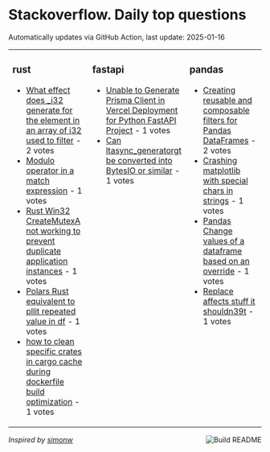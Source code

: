 # Stackoverflow. Daily top questions 

Automatically updates via GitHub Action, last update: <!-- date starts -->2025-01-16<!-- date ends -->


<table><tr><td valign="top" width="33%">

### rust
<!-- rust starts -->
* [What effect does _i32 generate for the element in an array of i32 used to filter](https://stackoverflow.com/questions/79356984/what-effect-does-i32-generate-for-the-element-in-an-array-of-i32-used-to-filter) - 2 votes
* [Modulo operator in a match expression](https://stackoverflow.com/questions/79357198/modulo-operator-in-a-match-expression) - 1 votes
* [Rust Win32 CreateMutexA not working to prevent duplicate application instances](https://stackoverflow.com/questions/79361543/rust-win32-createmutexa-not-working-to-prevent-duplicate-application-instances) - 1 votes
* [Polars Rust equivalent to pllit repeated value in df](https://stackoverflow.com/questions/79360936/polars-rust-equivalent-to-pl-lit-repeated-value-in-df) - 1 votes
* [how to clean specific crates in cargo cache  during dockerfile build optimization](https://stackoverflow.com/questions/79358273/how-to-clean-specific-crates-in-cargo-cache-during-dockerfile-build-optimizati) - 1 votes
<!-- rust ends -->
</td><td valign="top" width="34%">


### fastapi
<!-- fastapi starts -->
* [Unable to Generate Prisma Client in Vercel Deployment for Python FastAPI Project](https://stackoverflow.com/questions/79361877/unable-to-generate-prisma-client-in-vercel-deployment-for-python-fastapi-project) - 1 votes
* [Can ltasync_generatorgt be converted into BytesIO or similar](https://stackoverflow.com/questions/79360240/can-async-generator-be-converted-into-bytesio-or-similar) - 1 votes
<!-- fastapi ends -->
</td><td valign="top" width="34%">


### pandas
<!-- pandas starts -->
* [Creating reusable and composable filters for Pandas DataFrames](https://stackoverflow.com/questions/79361494/creating-reusable-and-composable-filters-for-pandas-dataframes) - 2 votes
* [Crashing matplotlib with special chars in strings](https://stackoverflow.com/questions/79357992/crashing-matplotlib-with-special-chars-in-strings) - 1 votes
* [Pandas Change values of a dataframe based on an override](https://stackoverflow.com/questions/79362404/pandas-change-values-of-a-dataframe-based-on-an-override) - 1 votes
* [Replace affects stuff it shouldn39t](https://stackoverflow.com/questions/79361211/replace-affects-stuff-it-shouldnt) - 1 votes
<!-- pandas ends -->
</td></tr></table>

<a href="https://github.com/hp0404/hp0404/actions"><img src="https://github.com/hp0404/hp0404/workflows/Build%20README/badge.svg" align="right" alt="Build README"></a> <p>*Inspired by  [simonw](https://github.com/simonw/simonw)*</p>
